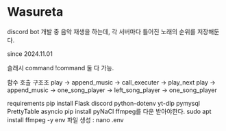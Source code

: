 # Wasureta 
discord bot 개발 중
음악 재생을 하는데, 각 서버마다 틀어진 노래의 순위를 저장해둔다. 

since 2024.11.01

슬래시 command !command 둘 다 가능. 

함수 호출 구조조
play -> append_music -> call_executer -> play_next
play -> append_music -> one_song_player 
                     -> left_song_player -> one_song_player


requirements
pip install Flask discord python-dotenv yt-dlp pymysql PrettyTable asyncio
pip install pyNaCl
ffmpeg를 다운 받아야한다. 
sudo apt install ffmpeg -y
env 파일 생성 : nano .env